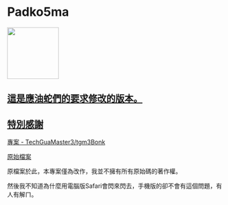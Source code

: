 # Padko5ma

<a href="https://airewatterson.github.io/padko5ma/" title="衝蝦啦"><img src="https://media.discordapp.net/attachments/899978435210919976/938318938176106526/avatar_user.png" width="120px">

這是應油蛇們的要求修改的版本。
---

## 特別感謝
專案 - TechGuaMaster3/tgm3Bonk 

[原始檔案](https://techguamaster3.github.io/tgm3Bonk/index.html)

原檔案於此，本專案僅為改作，我並不擁有所有原始碼的著作權。

然後我不知道為什麼用電腦版Safari會閃來閃去，手機版的卻不會有這個問題，有人有解ㄇ。
